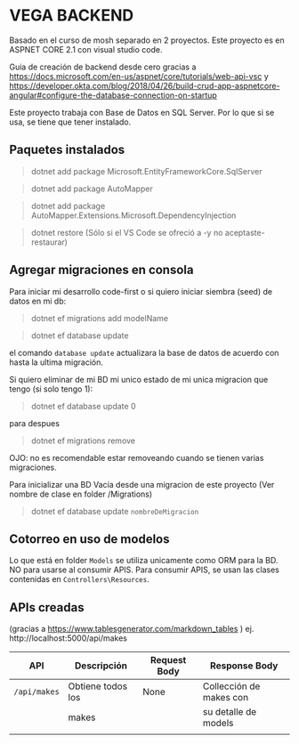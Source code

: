 # VEGA BACKEND

Basado en el curso de mosh separado en 2 proyectos. 
Este proyecto es en ASPNET CORE 2.1 con visual studio code.

Guia de creación de backend desde cero gracias a https://docs.microsoft.com/en-us/aspnet/core/tutorials/web-api-vsc
 y 
https://developer.okta.com/blog/2018/04/26/build-crud-app-aspnetcore-angular#configure-the-database-connection-on-startup

Este proyecto trabaja con Base de Datos en SQL Server. Por lo que si se usa, se tiene que tener instalado.



## Paquetes instalados

> dotnet add package Microsoft.EntityFrameworkCore.SqlServer

> dotnet add package AutoMapper

> dotnet add package AutoMapper.Extensions.Microsoft.DependencyInjection

> dotnet restore          (Sólo si el VS Code se ofreció a -y no aceptaste- restaurar)


## Agregar migraciones en consola

Para iniciar mi desarrollo code-first o si quiero iniciar siembra (seed) de datos en mi db:

> dotnet ef migrations add modelName

> dotnet ef database update


el comando `database update` actualizara la base de datos de acuerdo con hasta la ultima migración.


Si quiero eliminar de mi BD mi unico estado de mi unica migracion que tengo (si solo tengo 1):

> dotnet ef database update 0

para despues 

> dotnet ef migrations remove

OJO: no es recomendable estar removeando cuando se tienen varias migraciones.


Para inicializar una BD Vacía desde una migracion de este proyecto (Ver nombre de clase en folder /Migrations)

> dotnet ef database update `nombreDeMigracion`



## Cotorreo en uso de modelos

Lo que está en folder `Models` se utiliza unicamente como ORM para la BD. NO para usarse al consumir APIS. Para consumir APIS, se usan las clases contenidas en `Controllers\Resources`.  


## APIs creadas

(gracias a https://www.tablesgenerator.com/markdown_tables )
ej. 
http://localhost:5000/api/makes

| API          | Descripción       | Request Body | Response Body            |
|--------------|-------------------|--------------|------------------------- |
| `/api/makes` | Obtiene todos los |     None     | Collección de makes con  |
|              | makes             |              | su detalle de models     |
|              |                   |              |                          |